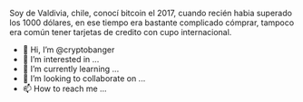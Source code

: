 Soy de Valdivia, chile, conocí bitcoin el 2017, cuando
 recién habia superado los 1000 dólares, en ese tiempo
era bastante complicado cómprar, tampoco era común tener tarjetas
 de credito con cupo internacional.

- 👋 Hi, I’m @cryptobanger
- 👀 I’m interested in ...
- 🌱 I’m currently learning ...
- 💞️ I’m looking to collaborate on ...
- 📫 How to reach me ...

<!---
cryptobanger/cryptobanger is a ✨ special ✨ repository because its `README.md` (this file) appears on your GitHub profile.
You can click the Preview link to take a look at your changes.
--->
